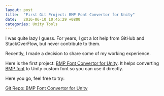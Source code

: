 ```yaml
---
layout: post
title:  "First Git Project: BMP Font Convertor for Unity"
date:   2016-06-10 10:45:29 +0800
categories: Unity Tools
---
```


I was quite lazy I guess. For years, I got a lot help from GitHub and StackOverFlow, but never contribute to them. 

Recently, I made a decision to share some of my working experience. 

Here is the first project: [BMP Font Convertor for Unity](https://github.com/zhangzhibin/UnityTools/tree/master/BMPFontConvertor). It helps converting [BMP font](http://www.angelcode.com/products/bmfont/) to Unity custom font so you can use it directly.

Here you go, feel free to try:

[Git Repo: BMP Font Convertor for Unity](https://github.com/zhangzhibin/UnityTools/tree/master/BMPFontConvertor)
